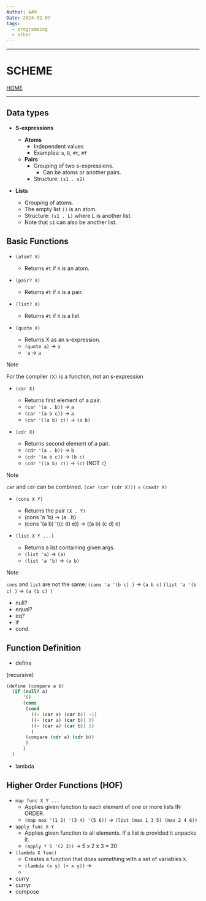 ```yaml
---
Author: AAM
Date: 2024-02-07
tags:
  - programming
  - other
---
```


---
# SCHEME

[HOME](/README.md)

---

## Data types

- **S-expressions**
	- **Atoms**
		- Independent values
		- Examples: `a`, `B`, `#t`, `#f`
	- **Pairs**
		- Grouping of two s-expressions.
			- Can be atoms or another pairs.
		- Structure: `(s1 . s2)`
	
- **Lists**
	- Grouping of atoms.
	- The empty list `()` is an atom.
	- Structure: `(s1 . L)` where L is another list.
	- Note that `s1` can also be another list.

## Basic Functions

- `(atom? X)`
	- Returns `#t` if `X` is an atom.

- `(pair? X)`
	- Returns `#t` if `X` is a pair.

- `(list? X)`
	- Returns `#t` if `X` is a list.

- `(quote X)`
	- Returns X as an s-expression.
	- `(quote a)` -> `a`
	- `'a` -> `a`

> [!NOTE]
> For the compiler `(X)` is a function, not an s-expression

- `(car X)`
	- Returns first element of a pair.
	- `(car '(a . b))` -> `a`
	- `(car '(a b c))` -> `a`
	- `(car '((a b) c))` -> `(a b)`

- `(cdr X)`
	- Returns second element of a pair.
	- `(cdr '(a . b))` -> `b`
	- `(cdr '(a b c))` -> `(b c)`
	- `(cdr '((a b) c))` -> `(c)` (NOT `c`)

> [!NOTE]
> `car` and `cdr` can be combined.
> `(car (car (cdr X)))` = `(caadr X)`

- `(cons X Y)`
	- Returns the pair `(X . Y)`
	- (cons 'a 'b) -> (a . b)
	- (cons '(a b) '((c d) e)) -> ((a b) (c d) e)

- `(list X Y ...)`
	- Returns a list containing given args.
	- `(list 'a)` -> `(a)`
	- `(list 'a 'b)` -> `(a b)`

> [!NOTE]
> `cons` and `list` are not the same:
> `(cons 'a '(b c) )` -> `(a b c)`
> `(list 'a '(b c) )` -> `(a (b c) )`

- null?
- equal?
- eq?
- if
- cond
## Function Definition
- define

(recursive)
```scheme
(define (compare a b)
  (if (null? a)
      '()
      (cons
       (cond
         ((< (car a) (car b)) -1)
         ((= (car a) (car b)) 0)
         ((> (car a) (car b)) 1)
         )
       (compare (cdr a) (cdr b))
       )
      )
  )
```

- lambda

## Higher Order Functions (HOF)

- `map func X Y ...`
	- Applies given function to each element of one or more lists IN ORDER.
	- `(map max '(1 2) '(3 4) '(5 6))` -> `(list (max 1 3 5) (max 2 4 6))`
- `apply func X Y`
	- Applies given function to all elements. If a list is provided it unpacks it.
	- `(apply * 5 '(2 3))` -> 5 x 2 x 3 = 30
- `(lambda X func)`
	- Creates a function that does something with a set of variables `X`.
	- `(lambda (x y) (+ x y))` -> 
	- 
- curry
- curryr
- compose




